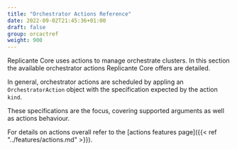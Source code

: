 ```yaml
---
title: "Orchestrator Actions Reference"
date: 2022-09-02T21:45:36+01:00
draft: false
group: orcactref
weight: 900
---
```


Replicante Core uses actions to manage orchestrate clusters.
In this section the available orchestrator actions Replicante Core offers are detailed.

In general, orchestrator actions are scheduled by appling an `OrchestratorAction` object
with the specification expected by the action `kind`.

These specifications are the focus, covering supported arguments as well as actions behaviour.

For details on actions overall refer to the
[actions features page]({{< ref "../features/actions.md" >}}).

